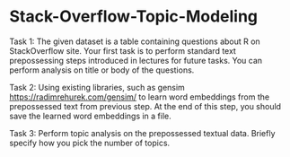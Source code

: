 # Stack-Overflow-Topic-Modeling

Task 1: The given dataset is a table containing questions about R on StackOverflow site. Your first task is to perform standard text prepossessing steps introduced in lectures for future tasks. You can perform analysis on title or body of the questions.

Task 2: Using existing libraries, such as gensim https://radimrehurek.com/gensim/ to learn word embeddings from the prepossessed text from previous step. At the end of this step, you should save the learned word embeddings in a file.

Task 3: Perform topic analysis on the prepossessed textual data. Briefly specify how you pick the number of topics.
